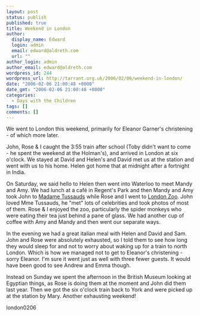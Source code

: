 ```yaml
---
layout: post
status: publish
published: true
title: Weekend in London
author:
  display_name: Edward
  login: admin
  email: edward@aldreth.com
  url: ""
author_login: admin
author_email: edward@aldreth.com
wordpress_id: 244
wordpress_url: http://tarrant.org.uk/2006/02/06/weekend-in-london/
date: "2006-02-06 21:00:48 +0000"
date_gmt: "2006-02-06 21:00:48 +0000"
categories:
  - Days with the Children
tags: []
comments: []
---
```


<p>We went to London this weekend, primarily for Eleanor Garner's christening - of which more later.</p>
<p>John, Rose &amp; I caught the 3:55 train after school (Toby didn't want to come - he spent the weekend at the Holman's), and arrived in London at six o'clock.  We stayed at David and Helen's and David met us at the station and went with us to his home.  Helen got home that at midnight after a fortnight in India.</p>
<p>On Saturday, we said hello to Helen then went into Waterloo to meet Mandy and Amy.  We had lunch at a caf&eacute; in Regent's Park and then Mandy and Amy took John to <a href="https://www.madame-tussauds.co.uk/index.asp">Madame Tussauds</a> while Rose and I went to <a href="https://www.zsl.org/london-zoo/">London Zoo</a>.  John loved Mme Tussauds, he "met" lots of celebrities and took photos of most of them.  Rose &amp; I enjoyed the zoo, particularly the spider monkeys who were eating their tea just behind a pane of glass.  We had another cup of coffee with Amy and Mandy and then went our separate ways.</p>
<p>In the evening we had a great italian meal with Helen and David and Sam.  John and Rose were absolutely exhausted, so I told them to see how long they would sleep for and not to worry about waking up for a train to north London.  Which is how we managed not to get to Eleanor's christening - sorry Eleanor.  I'm sure it went just as well with three fewer guests.  It would have been good to see Andrew and Emma though.</p>
<p>Instead on Sunday we spent the afternoon in the British Museum looking at Egyptian things, as Rose is doing them at the moment and John did them last year.  Then we got the six o'clock train back to York and were picked up at the station by Mary.  Another exhausting weekend!</p>
<p><wpg2>london0206</wpg2></p>
